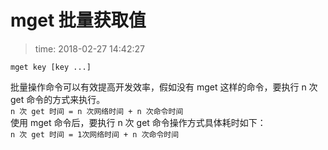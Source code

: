 # mget 批量获取值
>time: 2018-02-27 14:42:27

```
mget key [key ...]
```

批量操作命令可以有效提高开发效率，假如没有 mget 这样的命令，要执行 n 次 get 命令的方式来执行。  
`n 次 get 时间 = n 次网络时间 + n 次命令时间`  
使用 mget 命令后，要执行 n 次 get 命令操作方式具体耗时如下：  
`n 次 get 时间 = 1次网络时间 + n 次命令时间`

